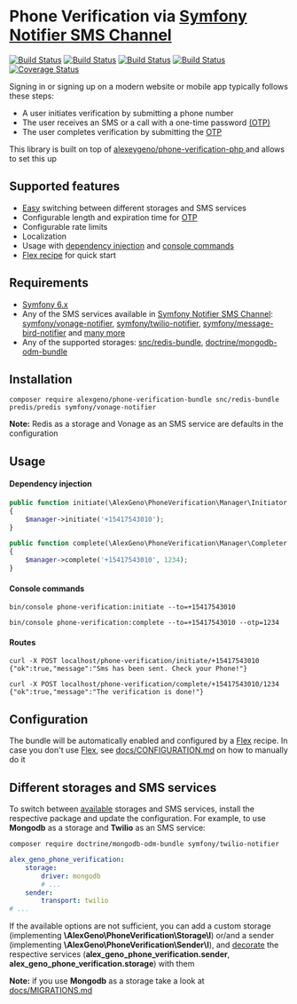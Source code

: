 # Phone Verification via [Symfony Notifier SMS Channel](https://symfony.com/doc/current/notifier.html#sms-channel)

[![Build Status](https://github.com/alexeygeno/phone-verification-bundle/workflows/Tests/badge.svg)](https://github.com/alexeygeno/phone-verification-bundle/actions/workflows/tests.yml)
[![Build Status](https://github.com/alexeygeno/phone-verification-bundle/workflows/PHPCsFixer/badge.svg)](https://github.com/alexeygeno/phone-verification-bundle/actions/workflows/php-cs-fixer.yml)
[![Build Status](https://github.com/alexeygeno/phone-verification-bundle/workflows/PHPStan/badge.svg)](https://github.com/alexeygeno/phone-verification-bundle/actions/workflows/php-stan.yml)
[![Build Status](https://github.com/symfony/recipes-contrib/actions/workflows/flex-update.yml/badge.svg)](https://github.com/symfony/recipes-contrib/actions/runs/6208501110)
[![Coverage Status](https://coveralls.io/repos/github/alexeygeno/phone-verification-bundle/badge.svg)](https://coveralls.io/github/alexeygeno/phone-verification-bundle)

Signing in or signing up on a modern website or mobile app typically follows these steps:
- A user initiates verification by submitting a phone number
- The user receives an SMS or a call with a one-time password [(OTP)](https://en.wikipedia.org/wiki/One-time_password)
- The user completes verification by submitting the [OTP](https://en.wikipedia.org/wiki/One-time_password)

This library is built on top of [ alexeygeno/phone-verification-php ](https://github.com/alexeygeno/phone-verification-php) and allows to set this up

## Supported features
- [Easy](#different-storages-and-sms-services) switching between different storages and SMS services
- Configurable length and expiration time for [OTP](https://en.wikipedia.org/wiki/One-time_password)
- Configurable rate limits
- Localization
- Usage with [dependency injection](https://symfony.com/doc/current/service_container.html#injecting-services-config-into-a-service) and [console commands](https://symfony.com/doc/current/console.html)
- [Flex recipe](https://github.com/symfony/recipes-contrib/tree/main/alexgeno/phone-verification-bundle/1.0) for quick start

## Requirements
- [Symfony 6.x](https://symfony.com/doc/6.0/index.html)
- Any of the SMS services available in [Symfony Notifier SMS Channel](https://symfony.com/doc/current/notifier.html#sms-channel): [symfony/vonage-notifier](https://github.com/symfony/vonage-notifier), [symfony/twilio-notifier](https://github.com/symfony/twilio-notifier), [symfony/message-bird-notifier](https://github.com/symfony/message-bird-notifier)  and [many more ](https://symfony.com/doc/current/notifier.html#sms-channel)
- Any of the supported storages: [snc/redis-bundle](https://github.com/snc/SncRedisBundle), [doctrine/mongodb-odm-bundle](https://github.com/doctrine/DoctrineMongoDBBundle)
## Installation
```shell
composer require alexgeno/phone-verification-bundle snc/redis-bundle predis/predis symfony/vonage-notifier
```
**Note:** Redis as a storage and Vonage as an SMS service are defaults in the configuration 

## Usage
#### Dependency injection
```php
public function initiate(\AlexGeno\PhoneVerification\Manager\Initiator $manager)
{
    $manager->initiate('+15417543010');
}
```
```php
public function complete(\AlexGeno\PhoneVerification\Manager\Completer $manager)
{
    $manager->complete('+15417543010', 1234);
}
```
#### Console commands
```shell
bin/console phone-verification:initiate --to=+15417543010
```
```shell
bin/console phone-verification:complete --to=+15417543010 --otp=1234
```
#### Routes
```shell
curl -X POST localhost/phone-verification/initiate/+15417543010
{"ok":true,"message":"Sms has been sent. Check your Phone!"}
```
```shell
curl -X POST localhost/phone-verification/complete/+15417543010/1234
{"ok":true,"message":"The verification is done!"}
```
## Configuration
The bundle will be automatically enabled and configured by a [Flex](https://symfony.com/doc/current/quick_tour/flex_recipes.html#flex-recipes-and-aliases) recipe.
In case you don't use [Flex](https://symfony.com/doc/current/quick_tour/flex_recipes.html#flex-recipes-and-aliases), see [docs/CONFIGURATION.md](docs/CONFIGURATION.md) on how to manually do it

## Different storages and SMS services
To switch between [available](#requirements) storages and SMS services, install the respective package and update the configuration. For example, to use **Mongodb** as a storage and **Twilio** as an SMS service:
```shell
composer require doctrine/mongodb-odm-bundle symfony/twilio-notifier
```
```yaml
alex_geno_phone_verification:
    storage:
        driver: mongodb
        # ...
    sender:
        transport: twilio
# ...
```
If the available options are not sufficient, you can add a custom storage (implementing **\AlexGeno\PhoneVerification\Storage\I**) or/and a sender (implementing **\AlexGeno\PhoneVerification\Sender\I**), and 
[decorate](https://symfony.com/doc/current/service_container/service_decoration.html) the respective services (**alex_geno_phone_verification.sender**, **alex_geno_phone_verification.storage**) with them

**Note:** if you use **Mongodb** as a storage take a look at [docs/MIGRATIONS.md](docs/MIGRATIONS.md)